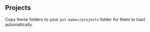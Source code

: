 ## Projects

Copy these folders to your `pxt-maker/projects` folder for them to load automatically.
